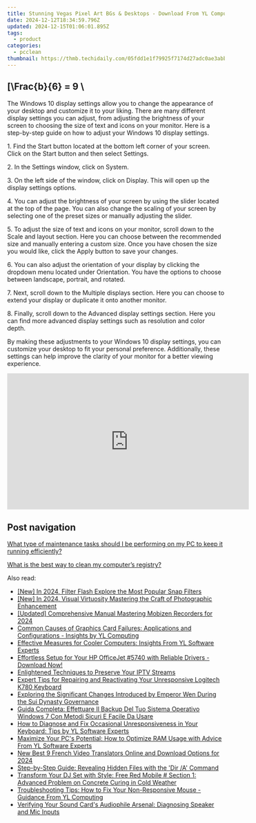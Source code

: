 ```yaml
---
title: Stunning Vegas Pixel Art BGs & Desktops - Download From YL Computing's Software Library
date: 2024-12-12T18:34:59.796Z
updated: 2024-12-15T01:06:01.895Z
tags:
  - product
categories:
  - pcclean
thumbnail: https://thmb.techidaily.com/05fdd1e1f79925f7174d27adc0ae3abbe1009fc921370376e92e90f7d158bcf8.jpg
---
```


## \[\Frac{b}{6} = 9 \

The Windows 10 display settings allow you to change the appearance of your desktop and customize it to your liking. There are many different display settings you can adjust, from adjusting the brightness of your screen to choosing the size of text and icons on your monitor. Here is a step-by-step guide on how to adjust your Windows 10 display settings. 

1\. Find the Start button located at the bottom left corner of your screen. Click on the Start button and then select Settings.

2\. In the Settings window, click on System.

3\. On the left side of the window, click on Display. This will open up the display settings options. 

4\. You can adjust the brightness of your screen by using the slider located at the top of the page. You can also change the scaling of your screen by selecting one of the preset sizes or manually adjusting the slider.

5\. To adjust the size of text and icons on your monitor, scroll down to the Scale and layout section. Here you can choose between the recommended size and manually entering a custom size. Once you have chosen the size you would like, click the Apply button to save your changes.

6\. You can also adjust the orientation of your display by clicking the dropdown menu located under Orientation. You have the options to choose between landscape, portrait, and rotated.

7\. Next, scroll down to the Multiple displays section. Here you can choose to extend your display or duplicate it onto another monitor.

8\. Finally, scroll down to the Advanced display settings section. Here you can find more advanced display settings such as resolution and color depth. 

By making these adjustments to your Windows 10 display settings, you can customize your desktop to fit your personal preference. Additionally, these settings can help improve the clarity of your monitor for a better viewing experience.

<!-- affiliate ads begin -->
<iframe width="560" height="315" src="https://www.youtube.com/embed/UcplMvRBulA?si=iBonbwDS1v7RAlHK" title="YouTube video player" frameborder="0" allow="accelerometer; autoplay; clipboard-write; encrypted-media; gyroscope; picture-in-picture; web-share" referrerpolicy="strict-origin-when-cross-origin" allowfullscreen></iframe>
<!-- affiliate ads end -->

## Post navigation

[What type of maintenance tasks should I be performing on my PC to keep it running efficiently?](https://tools.techidaily.com/pcclean/products/)

[What is the best way to clean my computer’s registry?](https://tools.techidaily.com/pcclean/products/)

<ins class="adsbygoogle"
     style="display:block"
     data-ad-format="autorelaxed"
     data-ad-client="ca-pub-7571918770474297"
     data-ad-slot="1223367746"></ins>

<ins class="adsbygoogle"
     style="display:block"
     data-ad-client="ca-pub-7571918770474297"
     data-ad-slot="8358498916"
     data-ad-format="auto"
     data-full-width-responsive="true"></ins>

<span class="atpl-alsoreadstyle">Also read:</span>
<div><ul>
<li><a href="https://snapchat-videos.techidaily.com/new-in-2024-filter-flash-explore-the-most-popular-snap-filters/"><u>[New] In 2024, Filter Flash Explore the Most Popular Snap Filters</u></a></li>
<li><a href="https://fox-hovers.techidaily.com/new-in-2024-visual-virtuosity-mastering-the-craft-of-photographic-enhancement/"><u>[New] In 2024, Visual Virtuosity Mastering the Craft of Photographic Enhancement</u></a></li>
<li><a href="https://screen-capture.techidaily.com/updated-comprehensive-manual-mastering-mobizen-recorders-for-2024/"><u>[Updated] Comprehensive Manual Mastering Mobizen Recorders for 2024</u></a></li>
<li><a href="https://win-hot.techidaily.com/common-causes-of-graphics-card-failures-applications-and-configurations-insights-by-yl-computing/"><u>Common Causes of Graphics Card Failures: Applications and Configurations - Insights by YL Computing</u></a></li>
<li><a href="https://win-hot.techidaily.com/effective-measures-for-cooler-computers-insights-from-yl-software-experts/"><u>Effective Measures for Cooler Computers: Insights From YL Software Experts</u></a></li>
<li><a href="https://driver-download.techidaily.com/effortless-setup-for-your-hp-officejet-5740-with-reliable-drivers-download-now/"><u>Effortless Setup for Your HP OfficeJet #5740 with Reliable Drivers - Download Now!</u></a></li>
<li><a href="https://screen-activity-recording.techidaily.com/enlightened-techniques-to-preserve-your-iptv-streams/"><u>Enlightened Techniques to Preserve Your IPTV Streams</u></a></li>
<li><a href="https://tech-hub.techidaily.com/expert-tips-for-repairing-and-reactivating-your-unresponsive-logitech-k780-keyboard/"><u>Expert Tips for Repairing and Reactivating Your Unresponsive Logitech K780 Keyboard</u></a></li>
<li><a href="https://win-hot.techidaily.com/exploring-the-significant-changes-introduced-by-emperor-wen-during-the-sui-dynasty-governance/"><u>Exploring the Significant Changes Introduced by Emperor Wen During the Sui Dynasty Governance</u></a></li>
<li><a href="https://discover-bits.techidaily.com/guida-completa-effettuare-il-backup-del-tuo-sistema-operativo-windows-7-con-metodi-sicuri-e-facile-da-usare/"><u>Guida Completa: Effettuare Il Backup Del Tuo Sistema Operativo Windows 7 Con Metodi Sicuri E Facile Da Usare</u></a></li>
<li><a href="https://win-hot.techidaily.com/how-to-diagnose-and-fix-occasional-unresponsiveness-in-your-keyboard-tips-by-yl-software-experts/"><u>How to Diagnose and Fix Occasional Unresponsiveness in Your Keyboard: Tips by YL Software Experts</u></a></li>
<li><a href="https://win-hot.techidaily.com/maximize-your-pcs-potential-how-to-optimize-ram-usage-with-advice-from-yl-software-experts/"><u>Maximize Your PC's Potential: How to Optimize RAM Usage with Advice From YL Software Experts</u></a></li>
<li><a href="https://ai-video-translation.techidaily.com/new-best-9-french-video-translators-online-and-download-options-for-2024/"><u>New Best 9 French Video Translators Online and Download Options for 2024</u></a></li>
<li><a href="https://fox-metric.techidaily.com/step-by-step-guide-revealing-hidden-files-with-the-dir-a-command/"><u>Step-by-Step Guide: Revealing Hidden Files with the 'Dir /A' Command</u></a></li>
<li><a href="https://win-hot.techidaily.com/transform-your-dj-set-with-style-free-red-mobile-section-1-advanced-problem-on-concrete-curing-in-cold-weather/"><u>Transform Your DJ Set with Style: Free Red Mobile # Section 1: Advanced Problem on Concrete Curing in Cold Weather</u></a></li>
<li><a href="https://win-hot.techidaily.com/troubleshooting-tips-how-to-fix-your-non-responsive-mouse-guidance-from-yl-computing/"><u>Troubleshooting Tips: How to Fix Your Non-Responsive Mouse - Guidance From YL Computing</u></a></li>
<li><a href="https://win-hot.techidaily.com/verifying-your-sound-cards-audiophile-arsenal-diagnosing-speaker-and-mic-inputs/"><u>Verifying Your Sound Card's Audiophile Arsenal: Diagnosing Speaker and Mic Inputs</u></a></li>
</ul></div>

